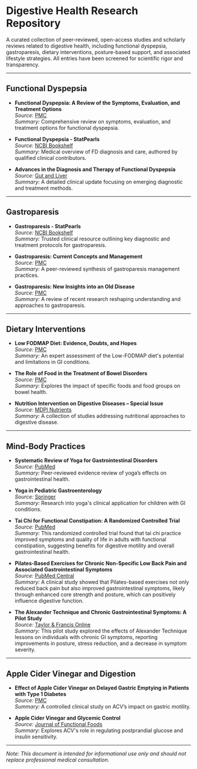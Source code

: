 # Digestive Health Research Repository

A curated collection of peer-reviewed, open-access studies and scholarly reviews related to digestive health, including functional dyspepsia, gastroparesis, dietary interventions, posture-based support, and associated lifestyle strategies. All entries have been screened for scientific rigor and transparency.

---

## Functional Dyspepsia

- **Functional Dyspepsia: A Review of the Symptoms, Evaluation, and Treatment Options**  
  *Source:* [PMC](https://www.ncbi.nlm.nih.gov/pmc/articles/PMC8132673/)  
  *Summary:* Comprehensive review on symptoms, evaluation, and treatment options for functional dyspepsia.

- **Functional Dyspepsia - StatPearls**  
  *Source:* [NCBI Bookshelf](https://www.ncbi.nlm.nih.gov/books/NBK554563/)  
  *Summary:* Medical overview of FD diagnosis and care, authored by qualified clinical contributors.

- **Advances in the Diagnosis and Therapy of Functional Dyspepsia**  
  *Source:* [Gut and Liver](https://www.gutnliver.org/journal/view.html?doi=10.5009%2Fgnl16055)  
  *Summary:* A detailed clinical update focusing on emerging diagnostic and treatment methods.

---

## Gastroparesis

- **Gastroparesis - StatPearls**  
  *Source:* [NCBI Bookshelf](https://www.ncbi.nlm.nih.gov/books/NBK551528/)  
  *Summary:* Trusted clinical resource outlining key diagnostic and treatment protocols for gastroparesis.

- **Gastroparesis: Current Concepts and Management**  
  *Source:* [PMC](https://www.ncbi.nlm.nih.gov/pmc/articles/PMC2852706/)  
  *Summary:* A peer-reviewed synthesis of gastroparesis management practices.

- **Gastroparesis: New Insights into an Old Disease**  
  *Source:* [PMC](https://www.ncbi.nlm.nih.gov/pmc/articles/PMC7243643/)  
  *Summary:* A review of recent research reshaping understanding and approaches to gastroparesis.

---

## Dietary Interventions

- **Low FODMAP Diet: Evidence, Doubts, and Hopes**  
  *Source:* [PMC](https://www.ncbi.nlm.nih.gov/pmc/articles/PMC7019579/)  
  *Summary:* An expert assessment of the Low-FODMAP diet's potential and limitations in GI conditions.

- **The Role of Food in the Treatment of Bowel Disorders**  
  *Source:* [PMC](https://www.ncbi.nlm.nih.gov/pmc/articles/PMC9169760/)  
  *Summary:* Explores the impact of specific foods and food groups on bowel health.

- **Nutrition Intervention on Digestive Diseases – Special Issue**  
  *Source:* [MDPI Nutrients](https://www.mdpi.com/journal/nutrients/special_issues/nutrition_digestive_disease)  
  *Summary:* A collection of studies addressing nutritional approaches to digestive disease.

---

## Mind-Body Practices

- **Systematic Review of Yoga for Gastrointestinal Disorders**  
  *Source:* [PubMed](https://pubmed.ncbi.nlm.nih.gov/39285826/)  
  *Summary:* Peer-reviewed evidence review of yoga’s effects on gastrointestinal health.

- **Yoga in Pediatric Gastroenterology**  
  *Source:* [Springer](https://link.springer.com/article/10.1007/s11894-024-00941-9)  
  *Summary:* Research into yoga's clinical application for children with GI conditions.

- **Tai Chi for Functional Constipation: A Randomized Controlled Trial**  
  *Source:* [PubMed](https://pubmed.ncbi.nlm.nih.gov/31219097/)  
  *Summary:* This randomized controlled trial found that tai chi practice improved symptoms and quality of life in adults with functional constipation, suggesting benefits for digestive motility and overall gastrointestinal health.

- **Pilates-Based Exercises for Chronic Non-Specific Low Back Pain and Associated Gastrointestinal Symptoms**  
  *Source:* [PubMed Central](https://www.ncbi.nlm.nih.gov/pmc/articles/PMC6349036/)  
  *Summary:* A clinical study showed that Pilates-based exercises not only reduced back pain but also improved gastrointestinal symptoms, likely through enhanced core strength and posture, which can positively influence digestive function.

- **The Alexander Technique and Chronic Gastrointestinal Symptoms: A Pilot Study**  
  *Source:* [Taylor & Francis Online](https://www.tandfonline.com/doi/full/10.1080/09593985.2015.1075270)  
  *Summary:* This pilot study explored the effects of Alexander Technique lessons on individuals with chronic GI symptoms, reporting improvements in posture, stress reduction, and a decrease in symptom severity.

---

## Apple Cider Vinegar and Digestion

- **Effect of Apple Cider Vinegar on Delayed Gastric Emptying in Patients with Type 1 Diabetes**  
  *Source:* [PMC](https://www.ncbi.nlm.nih.gov/pmc/articles/PMC2245945/)  
  *Summary:* A controlled clinical study on ACV’s impact on gastric motility.

- **Apple Cider Vinegar and Glycemic Control**  
  *Source:* [Journal of Functional Foods](https://www.sciencedirect.com/science/article/abs/pii/S1756464618303852)  
  *Summary:* Explores ACV's role in regulating postprandial glucose and insulin sensitivity.

---

*Note: This document is intended for informational use only and should not replace professional medical consultation.*
